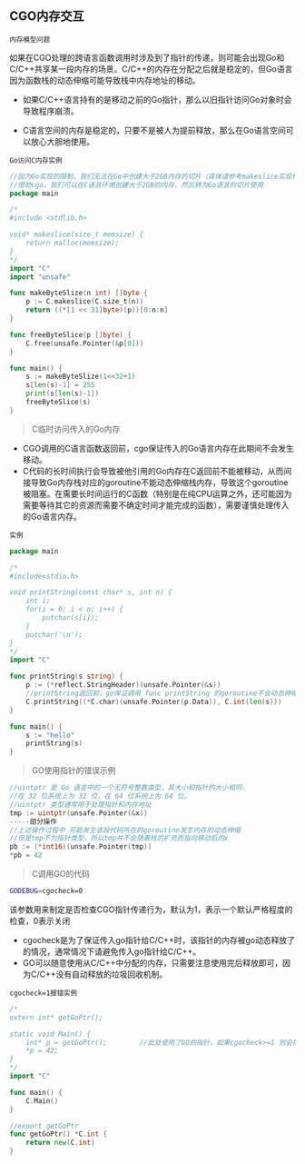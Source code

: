 ## CGO内存交互

`内存模型问题`

如果在CGO处理的跨语言函数调用时涉及到了指针的传递，则可能会出现Go和C/C++共享某一段内存的场景。C/C++的内存在分配之后就是稳定的，但Go语言因为函数栈的动态伸缩可能导致栈中内存地址的移动。

* 如果C/C++语言持有的是移动之前的Go指针，那么以旧指针访问Go对象时会导致程序崩溃。

* C语言空间的内存是稳定的，只要不是被人为提前释放，那么在Go语言空间可以放心大胆地使用。

`Go访问C内存实例`

```go
//因为Go实现的限制，我们无法在Go中创建大于2GB内存的切片（具体请参考makeslice实现代码）。
//借助cgo，我们可以在C语言环境创建大于2GB的内存，然后转为Go语言的切片使用
package main

/*
#include <stdlib.h>

void* makeslice(size_t memsize) {
    return malloc(memsize);
}
*/
import "C"
import "unsafe"

func makeByteSlize(n int) []byte {
    p := C.makeslice(C.size_t(n))
    return ((*[1 << 31]byte)(p))[0:n:n]
}

func freeByteSlice(p []byte) {
    C.free(unsafe.Pointer(&p[0]))
}

func main() {
    s := makeByteSlize(1<<32+1)
    s[len(s)-1] = 255
    print(s[len(s)-1])
    freeByteSlice(s)
}
```

> C临时访问传入的Go内存

* CGO调用的C语言函数返回前，cgo保证传入的Go语言内存在此期间不会发生移动。
* C代码的长时间执行会导致被他引用的Go内存在C返回前不能被移动，从而间接导致Go内存栈对应的goroutine不能动态伸缩栈内存，导致这个goroutine被阻塞。在需要长时间运行的C函数（特别是在纯CPU运算之外，还可能因为需要等待其它的资源而需要不确定时间才能完成的函数），需要谨慎处理传入的Go语言内存。

`实例`

```go
package main

/*
#include<stdio.h>

void printString(const char* s, int n) {
    int i;
    for(i = 0; i < n; i++) {
        putchar(s[i]);
    }
    putchar('\n');
}
*/
import "C"

func printString(s string) {
    p := (*reflect.StringHeader)(unsafe.Pointer(&s))
  	//printString返回前，go保证调用 func printString 的goroutine不会动态伸缩栈内存
    C.printString((*C.char)(unsafe.Pointer(p.Data)), C.int(len(s)))
}

func main() {
    s := "hello"
    printString(s)
}
```

> GO使用指针的错误示例

```go
//uintptr 是 Go 语言中的一个无符号整数类型，其大小和指针的大小相同，
//在 32 位系统上为 32 位，在 64 位系统上为 64 位。
//uintptr 类型通常用于处理指针和内存地址
tmp := uintptr(unsafe.Pointer(&x)) 
-----部分操作
//上述操作过程中 可能发生该段代码所在的goroutine发生内存的动态伸缩
//但是tmp不为指针类型，所以tmp并不会随着栈的扩充而指向移动后的x
pb := (*int16)(unsafe.Pointer(tmp))
*pb = 42
```

> C调用GO的代码

```bash
GODEBUG=cgocheck=0
```

该参数用来制定是否检查CGO指针传递行为，默认为1，表示一个默认严格程度的检查，0表示关闭

* cgocheck是为了保证传入go指针给C/C++时，该指针的内存被go动态释放了的情况，通常情况下请避免传入go指针给C/C++。
* GO可以随意使用从C/C++中分配的内存，只需要注意使用完后释放即可，因为C/C++没有自动释放的垃圾回收机制。

`cgocheck=1报错实例`

```go
/*
extern int* getGoPtr();

static void Main() {
    int* p = getGoPtr();		//此处使用了GO的指针，如果cgocheck>=1 则会报错
    *p = 42;
}
*/
import "C"

func main() {
    C.Main()
}

//export getGoPtr
func getGoPtr() *C.int {
    return new(C.int)
}
```

